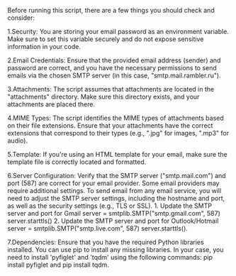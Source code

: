 Before running this script, there are a few things you should check and consider:

1.Security: You are storing your email password as an environment variable. Make sure to set this variable securely and do not expose sensitive information in your code.

2.Email Credentials: Ensure that the provided email address (sender) and password are correct, and you have the necessary permissions to send emails via the chosen SMTP server (in this case, "smtp.mail.rambler.ru").

3.Attachments: The script assumes that attachments are located in the "attachments" directory. Make sure this directory exists, and your attachments are placed there.

4.MIME Types: The script identifies the MIME types of attachments based on their file extensions. Ensure that your attachments have the correct extensions that correspond to their types (e.g., ".jpg" for images, ".mp3" for audio).

5.Template: If you're using an HTML template for your email, make sure the template file is correctly located and formatted.

6.Server Configuration: Verify that the SMTP server ("smtp.mail.com") and port (587) are correct for your email provider. Some email providers may require additional settings. To send email from any email service, you will need to adjust the SMTP server settings, including the hostname and port, as well as the security settings (e.g., TLS or SSL). 1. Update the SMTP server and port for Gmail server = smtplib.SMTP("smtp.gmail.com", 587) server.starttls() 2. Update the SMTP server and port for Outlook/Hotmail server = smtplib.SMTP("smtp.live.com", 587) server.starttls().

7.Dependencies: Ensure that you have the required Python libraries installed. You can use pip to install any missing libraries. In your case, you need to install 'pyfiglet' and 'tqdm' using the following commands: pip install pyfiglet and pip install tqdm.
 
                                    
